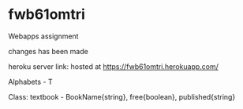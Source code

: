 # fwb61omtri
Webapps assignment

changes has been made

heroku server link:
hosted at https://fwb61omtri.herokuapp.com/ 

Alphabets - T

Class:
textbook - BookName{string}, free{boolean}, published{string}

